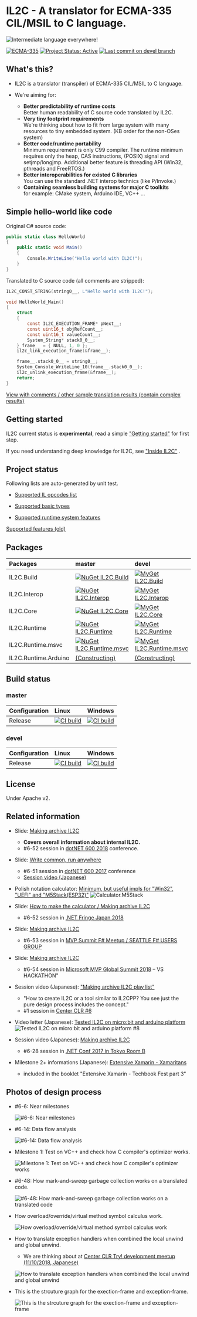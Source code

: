 # IL2C - A translator for ECMA-335 CIL/MSIL to C language.

![Intermediate language everywhere!](images/banner.png)

[![ECMA-335](https://img.shields.io/badge/ecma-335-blue)](https://www.ecma-international.org/publications-and-standards/standards/ecma-335/)
[![Project Status: Active](https://www.repostatus.org/badges/latest/wip.svg)](https://www.repostatus.org/#wip)
[![Last commit on devel branch](https://img.shields.io/github/last-commit/kekyo/IL2C/devel)](https://github.com/kekyo/IL2C/commits/devel)

## What's this?

* IL2C is a translator (transpiler) of ECMA-335 CIL/MSIL to C language.

* We're aiming for:
  * **Better predictability of runtime costs**  
  Better human readability of C source code translated by IL2C.
  * **Very tiny footprint requirements**  
  We're thinking about how to fit from large system with many resources to tiny embedded system. (KB order for the non-OSes system)
  * **Better code/runtime portability**  
  Minimum requirement is only C99 compiler. The runtime minimum requires only the heap, CAS instructions, (POSIX) signal and setjmp/longjmp. Additional better feature is threading API (Win32, pthreads and FreeRTOS.)
  * **Better interoperabilities for existed C libraries**  
  You can use the standard .NET interop technics (like P/Invoke.)
  * **Containing seamless building systems for major C toolkits**  
  for example: CMake system, Arduino IDE, VC++ ...

## Simple hello-world like code

Original C# source code:

```csharp
public static class HelloWorld
{
    public static void Main()
    {
        Console.WriteLine("Hello world with IL2C!");
    }
}
```

Translated to C source code (all comments are stripped):

```c
IL2C_CONST_STRING(string0__, L"Hello world with IL2C!");

void HelloWorld_Main()
{
    struct
    {
        const IL2C_EXECUTION_FRAME* pNext__;
        const uint16_t objRefCount__;
        const uint16_t valueCount__;
        System_String* stack0_0__;
    } frame__ = { NULL, 1, 0 };
    il2c_link_execution_frame(&frame__);

    frame__.stack0_0__ = string0__;
    System_Console_WriteLine_10(frame__.stack0_0__);
    il2c_unlink_execution_frame(&frame__);
    return;
}
```

[View with comments / other sample translation results (contain complex results)](docs/sample-translation-results.md)

## Getting started

IL2C current status is **experimental**, read a simple ["Getting started"](docs/getting-started.md) for first step.

If you need understanding deep knowledge for IL2C, see ["Inside IL2C"](docs/inside-il2c.md) .

## Project status

Following lists are auto-generated by unit test.

* [Supported IL opcodes list](docs/supported-opcodes.md)

* [Supported basic types](docs/supported-basic-types.md)

* [Supported runtime system features](docs/supported-runtime-system-features.md)

[Supported features (old)](docs/supported-features.md)

## Packages

| Packages | master | devel |
|:---|:---|:---|
| IL2C.Build | [![NuGet IL2C.Build](https://img.shields.io/nuget/v/IL2C.Build.svg?style=flat)](https://www.nuget.org/packages/IL2C.Build) | [![MyGet IL2C.Build](https://img.shields.io/myget/il2c/v/IL2C.Core.svg?style=flat&label=myget)](https://www.myget.org/feed/il2c/package/nuget/IL2C.Build) |
| IL2C.Interop | [![NuGet IL2C.Interop](https://img.shields.io/nuget/v/IL2C.Interop.svg?style=flat)](https://www.nuget.org/packages/IL2C.Interop) | [![MyGet IL2C.Interop](https://img.shields.io/myget/il2c/v/IL2C.Interop.svg?style=flat&label=myget)](https://www.myget.org/feed/il2c/package/nuget/IL2C.Interop) |
| IL2C.Core | [![NuGet IL2C.Core](https://img.shields.io/nuget/v/IL2C.Core.svg?style=flat)](https://www.nuget.org/packages/IL2C.Core) | [![MyGet IL2C.Core](https://img.shields.io/myget/il2c/v/IL2C.Core.svg?style=flat&label=myget)](https://www.myget.org/feed/il2c/package/nuget/IL2C.Core) |
| IL2C.Runtime | [![NuGet IL2C.Runtime](https://img.shields.io/nuget/v/IL2C.Runtime.svg?style=flat)](https://www.nuget.org/packages/IL2C.Runtime) | [![MyGet IL2C.Runtime](https://img.shields.io/myget/il2c/v/IL2C.Runtime.svg?style=flat&label=myget)](https://www.myget.org/feed/il2c/package/nuget/IL2C.Runtime) |
| IL2C.Runtime.msvc | [![NuGet IL2C.Runtime.msvc](https://img.shields.io/nuget/v/IL2C.Runtime.msvc.svg?style=flat)](https://www.nuget.org/packages/IL2C.Runtime.msvc) | [![MyGet IL2C.Runtime.msvc](https://img.shields.io/myget/il2c/v/IL2C.Runtime.msvc.svg?style=flat&label=myget)](https://www.myget.org/feed/il2c/package/nuget/IL2C.Runtime.msvc) |
| IL2C.Runtime.Arduino | [(Constructing)](https://github.com/kekyo/IL2C.Runtime.Arduino) | [(Constructing)](https://github.com/kekyo/IL2C.Runtime.Arduino) |

## Build status

### master

|Configuration|Linux|Windows|
|:--|:--|:--|
|Release|[![CI build](https://github.com/kekyo/IL2C/workflows/Linux/badge.svg?branch=master)](https://github.com/kekyo/IL2C/actions?query=branch%3Amaster)|[![CI build](https://github.com/kekyo/IL2C/workflows/Windows/badge.svg?branch=master)](https://github.com/kekyo/IL2C/actions?query=branch%3Amaster)|

### devel

|Configuration|Linux|Windows|
|:--|:--|:--|
|Release|[![CI build](https://github.com/kekyo/IL2C/workflows/Linux/badge.svg?branch=devel)](https://github.com/kekyo/IL2C/actions?query=branch%3Adevel)|[![CI build](https://github.com/kekyo/IL2C/workflows/Windows/badge.svg?branch=devel)](https://github.com/kekyo/IL2C/actions?query=branch%3Adevel)|

## License

Under Apache v2.

## Related information

* Slide: [Making archive IL2C](https://www.slideshare.net/kekyo/making-archive-il2c-655-dotnet600-2018)

  * **Covers overall information about internal IL2C.**
  * #6-52 session in [dotNET 600 2018](https://centerclr.connpass.com/event/101479/) conference.

* Slide: [Write common, run anywhere](https://www.slideshare.net/kekyo/write-common-run-anywhere)
  * #6-51 session in [dotNET 600 2017](https://centerclr.connpass.com/event/71414/)
 conference
  * [Session video (Japanese)](http://bit.ly/2DiaoKZ)
  
* Polish notation calculator: [Minimum, but useful impls for "Win32", "UEFI" and "M5Stack(ESP32)"](samples/Calculator/)
  ![Calculator.M5Stack](images/Calculator.M5Stack.jpg)

* Slide: [How to make the calculator / Making archive IL2C](https://www.slideshare.net/kekyo/how-to-make-the-calculator)
  * #6-52 session in [.NET Fringe Japan 2018](https://dotnetfringe-japan.connpass.com/event/74536/)

* Slide: [Making archive IL2C](https://www.slideshare.net/kekyo/mvp-summit-f-meetup-making-archive-il2c-653)
  * #6-53 session in [MVP Summit F# Meetup / SEATTLE F# USERS GROUP](https://www.meetup.com/en-US/FSharpSeattle/events/247905452/)

* Slide: [Making archive IL2C](https://www.slideshare.net/kekyo/making-archive-il2c-654-at-mvp-summit-2018-vs-hackathon)
  * #6-54 session in [Microsoft MVP Global Summit 2018](https://mvp.microsoft.com/en-us/Summit/Agenda)
 – VS HACKATHON"

* Session video (Japanese): ["Making archive IL2C play list"](http://bit.ly/2xtu4MH)
  * "How to create IL2C or a tool similar to IL2CPP? You see just the pure design process includes the concept."
  * #1 session in [Center CLR #6](https://centerclr.connpass.com/)

* Video letter (Japanese): [Tested IL2C on micro:bit and arduino platform](http://bit.ly/2xGFo9J)
  ![Tested IL2C on micro:bit and arduino platform #8](images/microbit.jpg)

* Session video (Japanese): [Making archive IL2C](http://bit.ly/2hI1jTb)
  * #6-28 session in [.NET Conf 2017 in Tokyo Room B](https://csugjp.connpass.com/event/66004/)

* Milestone 2+ informations (Japanese): [Extensive Xamarin - Xamaritans](http://bit.ly/2ycNVzW)
  * included in the booklet "Extensive Xamarin - Techbook Fest part 3"

## Photos of design process

* #6-6: Near milestones

  ![#6-6: Near milestones](images/IMG_20170917_194810.jpg)

* #6-14: Data flow analysis

  ![#6-14: Data flow analysis](images/IMG_20170926_225355.jpg)

* Milestone 1: Test on VC++ and check how C compiler's optimizer works.

  ![Milestone 1: Test on VC++ and check how C compiler's optimizer works](images/il2c1.png)

* #6-48: How mark-and-sweep garbage collection works on a translated code.

  ![#6-48: How mark-and-sweep garbage collection works on a translated code](images/IMG_20171130_200549.jpg)

* How overload/override/virtual method symbol calculus work.

  ![How overload/override/virtual method symbol calculus work](images/IMG_20181028_165314.jpg)
  
* How to translate exception handlers when combined the local unwind and global unwind.
  * We are thinking about at [Center CLR Try! development meetup (11/10/2018, Japanese)](https://centerclr.connpass.com/event/107981/)

  ![How to translate exception handlers when combined the local unwind and global unwind](images/IMG_20181110_181756.jpg)
    
* This is the strcuture graph for the exection-frame and exception-frame.

  ![This is the strcuture graph for the exection-frame and exception-frame](images/IMG_20181112_120412.jpg)

